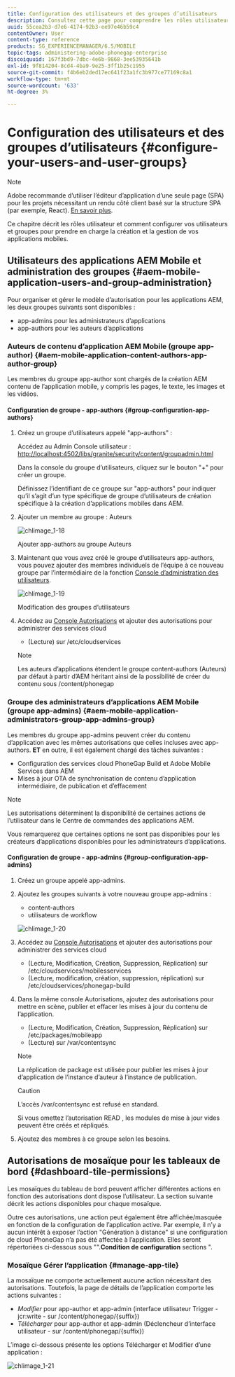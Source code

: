 ```yaml
---
title: Configuration des utilisateurs et des groupes d’utilisateurs
description: Consultez cette page pour comprendre les rôles utilisateur et comment configurer vos utilisateurs et groupes afin de prendre en charge la création et la gestion de vos applications mobiles.
uuid: 55cea2b3-d7e6-4174-92b3-ee97e46b59c4
contentOwner: User
content-type: reference
products: SG_EXPERIENCEMANAGER/6.5/MOBILE
topic-tags: administering-adobe-phonegap-enterprise
discoiquuid: 167f3bd9-7dbc-4e6b-9868-3ee53935641b
exl-id: 9f814204-8cd4-4ba9-9e25-3ff1b25c1955
source-git-commit: f4b6eb2ded17ec641f23a1fc3b977ce77169c8a1
workflow-type: tm+mt
source-wordcount: '633'
ht-degree: 3%

---
```


# Configuration des utilisateurs et des groupes d’utilisateurs {#configure-your-users-and-user-groups}

>[!NOTE]
>
>Adobe recommande d’utiliser l’éditeur d’application d’une seule page (SPA) pour les projets nécessitant un rendu côté client basé sur la structure SPA (par exemple, React). [En savoir plus](/help/sites-developing/spa-overview.md).

Ce chapitre décrit les rôles utilisateur et comment configurer vos utilisateurs et groupes pour prendre en charge la création et la gestion de vos applications mobiles.

## Utilisateurs des applications AEM Mobile et administration des groupes {#aem-mobile-application-users-and-group-administration}

Pour organiser et gérer le modèle d’autorisation pour les applications AEM, les deux groupes suivants sont disponibles :

* app-admins pour les administrateurs d’applications
* app-authors pour les auteurs d’applications

### Auteurs de contenu d’application AEM Mobile (groupe app-author) {#aem-mobile-application-content-authors-app-author-group}

Les membres du groupe app-author sont chargés de la création AEM contenu de l’application mobile, y compris les pages, le texte, les images et les vidéos.

#### Configuration de groupe - app-authors {#group-configuration-app-authors}

1. Créez un groupe d’utilisateurs appelé &quot;app-authors&quot; :

   Accédez au Admin Console utilisateur : [http://localhost:4502/libs/granite/security/content/groupadmin.html](http://localhost:4502/libs/granite/security/content/groupadmin.html)

   Dans la console du groupe d’utilisateurs, cliquez sur le bouton &quot;+&quot; pour créer un groupe.

   Définissez l’identifiant de ce groupe sur &quot;app-authors&quot; pour indiquer qu’il s’agit d’un type spécifique de groupe d’utilisateurs de création spécifique à la création d’applications mobiles dans AEM.

1. Ajouter un membre au groupe : Auteurs

   ![chlimage_1-18](assets/chlimage_1-18.png)

   Ajouter app-authors au groupe Auteurs

1. Maintenant que vous avez créé le groupe d’utilisateurs app-authors, vous pouvez ajouter des membres individuels de l’équipe à ce nouveau groupe par l’intermédiaire de la fonction [Console d’administration des utilisateurs](http://localhost:4502/libs/granite/security/content/useradmin.md).

   ![chlimage_1-19](assets/chlimage_1-19.png)

   Modification des groupes d’utilisateurs

1. Accédez au [Console Autorisations](http://localhost:4502/useradmin) et ajouter des autorisations pour administrer des services cloud

   * (Lecture) sur /etc/cloudservices
   >[!NOTE]
   >
   >Les auteurs d’applications étendent le groupe content-authors (Auteurs) par défaut à partir d’AEM héritant ainsi de la possibilité de créer du contenu sous /content/phonegap

### Groupe des administrateurs d’applications AEM Mobile (groupe app-admins) {#aem-mobile-application-administrators-group-app-admins-group}

Les membres du groupe app-admins peuvent créer du contenu d’application avec les mêmes autorisations que celles incluses avec app-authors. **ET** en outre, il est également chargé des tâches suivantes :

* Configuration des services cloud PhoneGap Build et Adobe Mobile Services dans AEM
* Mises à jour OTA de synchronisation de contenu d’application intermédiaire, de publication et d’effacement

>[!NOTE]
>
>Les autorisations déterminent la disponibilité de certaines actions de l’utilisateur dans le Centre de commandes des applications AEM.
>
>Vous remarquerez que certaines options ne sont pas disponibles pour les créateurs d’applications disponibles pour les administrateurs d’applications.

#### Configuration de groupe - app-admins {#group-configuration-app-admins}

1. Créez un groupe appelé app-admins.
1. Ajoutez les groupes suivants à votre nouveau groupe app-admins :

   * content-authors
   * utilisateurs de workflow

   ![chlimage_1-20](assets/chlimage_1-20.png)

1. Accédez au [Console Autorisations](http://localhost:4502/useradmin) et ajouter des autorisations pour administrer des services cloud

   * (Lecture, Modification, Création, Suppression, Réplication) sur /etc/cloudservices/mobilesservices
   * (Lecture, modification, création, suppression, réplication) sur /etc/cloudservices/phonegap-build

1. Dans la même console Autorisations, ajoutez des autorisations pour mettre en scène, publier et effacer les mises à jour du contenu de l’application.

   * (Lecture, Modification, Création, Suppression, Réplication) sur /etc/packages/mobileapp
   * (Lecture) sur /var/contentsync

   >[!NOTE]
   >
   >La réplication de package est utilisée pour publier les mises à jour d’application de l’instance d’auteur à l’instance de publication.

   >[!CAUTION]
   >
   >L’accès /var/contentsync est refusé en standard.
   >
   >Si vous omettez l’autorisation READ , les modules de mise à jour vides peuvent être créés et répliqués.

1. Ajoutez des membres à ce groupe selon les besoins.

## Autorisations de mosaïque pour les tableaux de bord {#dashboard-tile-permissions}

Les mosaïques du tableau de bord peuvent afficher différentes actions en fonction des autorisations dont dispose l’utilisateur. La section suivante décrit les actions disponibles pour chaque mosaïque.

Outre ces autorisations, une action peut également être affichée/masquée en fonction de la configuration de l’application active. Par exemple, il n’y a aucun intérêt à exposer l’action &quot;Génération à distance&quot; si une configuration de cloud PhoneGap n’a pas été affectée à l’application. Elles seront répertoriées ci-dessous sous &quot;&quot;.**Condition de configuration** sections &quot;.

### Mosaïque Gérer l’application {#manage-app-tile}

La mosaïque ne comporte actuellement aucune action nécessitant des autorisations. Toutefois, la page de détails de l’application comporte les actions suivantes :

* *Modifier* pour app-author et app-admin (interface utilisateur Trigger - jcr:write - sur /content/phonegap/{suffix})
* *Télécharger* pour app-author et app-admin (Déclencheur d’interface utilisateur - sur /content/phonegap/{suffix})

L’image ci-dessous présente les options Télécharger et Modifier d’une application :

![chlimage_1-21](assets/chlimage_1-21.png)
